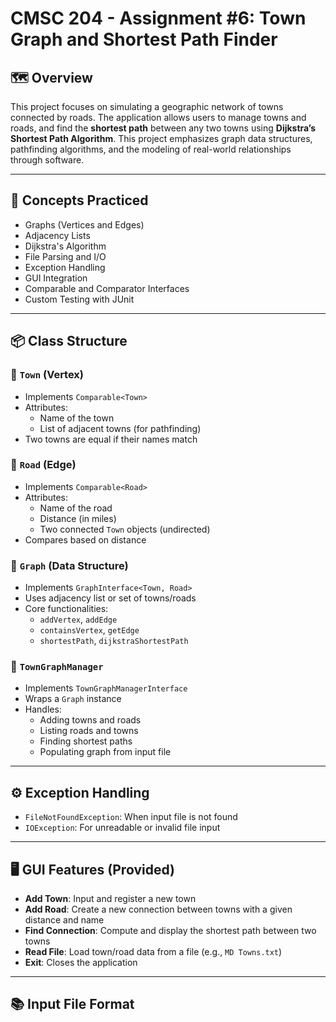 # CMSC 204 - Assignment #6: Town Graph and Shortest Path Finder

## 🗺️ Overview

This project focuses on simulating a geographic network of towns connected by roads. The application allows users to manage towns and roads, and find the **shortest path** between any two towns using **Dijkstra’s Shortest Path Algorithm**. This project emphasizes graph data structures, pathfinding algorithms, and the modeling of real-world relationships through software.

---

## 🧠 Concepts Practiced

- Graphs (Vertices and Edges)
- Adjacency Lists
- Dijkstra's Algorithm
- File Parsing and I/O
- Exception Handling
- GUI Integration
- Comparable and Comparator Interfaces
- Custom Testing with JUnit

---

## 📦 Class Structure

### 🔹 `Town` (Vertex)
- Implements `Comparable<Town>`
- Attributes:
  - Name of the town
  - List of adjacent towns (for pathfinding)
- Two towns are equal if their names match

### 🔹 `Road` (Edge)
- Implements `Comparable<Road>`
- Attributes:
  - Name of the road
  - Distance (in miles)
  - Two connected `Town` objects (undirected)
- Compares based on distance

### 🔹 `Graph` (Data Structure)
- Implements `GraphInterface<Town, Road>`
- Uses adjacency list or set of towns/roads
- Core functionalities:
  - `addVertex`, `addEdge`
  - `containsVertex`, `getEdge`
  - `shortestPath`, `dijkstraShortestPath`

### 🔹 `TownGraphManager`
- Implements `TownGraphManagerInterface`
- Wraps a `Graph` instance
- Handles:
  - Adding towns and roads
  - Listing roads and towns
  - Finding shortest paths
  - Populating graph from input file

---

## ⚙️ Exception Handling

- `FileNotFoundException`: When input file is not found
- `IOException`: For unreadable or invalid file input

---

## 🖥️ GUI Features (Provided)

- **Add Town**: Input and register a new town
- **Add Road**: Create a new connection between towns with a given distance and name
- **Find Connection**: Compute and display the shortest path between two towns
- **Read File**: Load town/road data from a file (e.g., `MD Towns.txt`)
- **Exit**: Closes the application

---

## 📚 Input File Format

